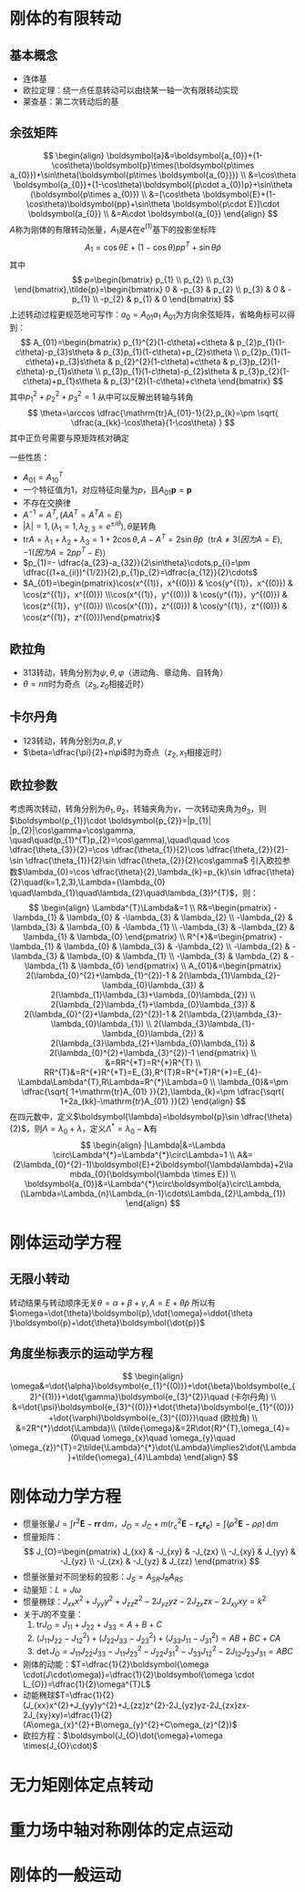 # 刚体的有限转动
## 基本概念
- 连体基
- 欧拉定理：绕一点任意转动可以由绕某一轴一次有限转动实现
- 莱查基：第二次转动后的基
## 余弦矩阵
$$
\begin{align}
\boldsymbol{a}&=\boldsymbol{a_{0}}+(1-\cos\theta)\boldsymbol{p}\times(\boldsymbol{p\times a_{0}})+\sin\theta(\boldsymbol{p\times \boldsymbol{a_{0}}}) \\
&=\cos\theta \boldsymbol{a_{0}}+(1-\cos\theta)\boldsymbol{(p\cdot a_{0})p}+\sin\theta (\boldsymbol{p\times a_{0}}) \\
&=[\cos\theta \boldsymbol{E}+(1-\cos\theta)\boldsymbol{pp}+\sin\theta \boldsymbol{p\cdot E}]\cdot \boldsymbol{a_{0}} \\
&=A\cdot \boldsymbol{a_{0}}
\end{align}
$$
$A$称为刚体的有限转动张量，$A_{1}$是$A$在$e^{(1)}$基下的投影坐标阵
$$
A_{1}=\cos\theta E+(1-\cos\theta)pp^{T}+\sin\theta \tilde{p}
$$
其中 $$
p=\begin{bmatrix}
p_{1} \\
p_{2} \\
p_{3}
\end{bmatrix},\tilde{p}=\begin{bmatrix}
0 & -p_{3} & p_{2} \\
p_{3} & 0 & -p_{1} \\
-p_{2} & p_{1} & 0
\end{bmatrix}
$$
上述转动过程更规范地可写作：$a_{0}=A_{01}a_{1}$
$A_{01}$为方向余弦矩阵，省略角标可以得到： $$
A_{01}=\begin{bmatrix}
p_{1}^{2}(1-c\theta)+c\theta & p_{2}p_{1}(1-c\theta)-p_{3}s\theta & p_{3}p_{1}(1-c\theta)+p_{2}s\theta \\
p_{2}p_{1}(1-c\theta)+p_{3}s\theta & p_{2}^{2}(1-c\theta)+c\theta & p_{3}p_{2}(1-c\theta)-p_{1}s\theta \\
p_{3}p_{1}(1-c\theta)-p_{2}s\theta & p_{3}p_{2}(1-c\theta)+p_{1}s\theta & p_{3}^{2}(1-c\theta)+c\theta
\end{bmatrix}
$$其中$p_{1}^{2}+p_{2}^{2}+p_{3}^{2}=1$
从中可以反解出转轴与转角 $$
\theta=\arccos \dfrac{\mathrm{tr}A_{01}-1}{2},p_{k}=\pm \sqrt{ \dfrac{a_{kk}-\cos\theta}{1-\cos\theta} }
$$其中正负号需要与原矩阵核对确定

一些性质：
- $A_{01}=A_{10}^{T}$
- 一个特征值为1，对应特征向量为$p$，且$A_{01}\boldsymbol{p}=\boldsymbol{p}$
- 不存在交换律
- $A^{-1}=A^{T},(AA^{T}=A^{T}A=E)$
- $|\lambda|=1,(\lambda_{1}=1,\lambda_{2,3}=e^{\pm i\theta}),\theta$是转角
- $\mathrm{tr}A=\lambda_{1}+\lambda_{2}+\lambda_{3}=1+2\cos\theta,A-A^{T}=2\sin\theta \tilde{p}$（$\mathrm{tr}A\neq 3(因为A=E),-1(因为A=2pp^{T}-E)$）
- $p_{1}=- \dfrac{a_{23}-a_{32}}{2\sin\theta}\cdots,p_{i}=\pm \dfrac{(1+a_{ii})^{1/2}}{2},p_{1}p_{2}=\dfrac{a_{12}}{2}\cdots$
- $A_{01}=\begin{pmatrix}\cos(x^{(1)}，x^{(0)}) & \cos(y^{(1)}，x^{(0)})  & \cos(z^{(1)}，x^{(0)})  \\\cos(x^{(1)}，y^{(0)}) & \cos(y^{(1)}，y^{(0)})  & \cos(z^{(1)}，y^{(0)}) \\\cos(x^{(1)}，z^{(0)}) & \cos(y^{(1)}，z^{(0)})  & \cos(z^{(1)}，z^{(0)})\end{pmatrix}$

## 欧拉角
- 313转动，转角分别为$\psi,\theta,\varphi$（进动角、章动角、自转角）
- $\theta=n\pi$时为奇点（$z_{3},z_{0}$相接近时）

## 卡尔丹角
- 123转动，转角分别为$\alpha,\beta,\gamma$
- $\beta=\dfrac{\pi}{2}+n\pi$时为奇点（$z_{2},x_{1}$相接近时）

## 欧拉参数
考虑两次转动，转角分别为$\theta_{1},\theta_{2}$，转轴夹角为$\gamma$，一次转动夹角为$\theta_{3}$，则$\boldsymbol{p_{1}}\cdot \boldsymbol{p_{2}}=|p_{1}| |p_{2}|\cos\gamma=\cos\gamma, \quad\quad(p_{1}^{T}p_{2}=\cos\gamma),\quad\quad \cos \dfrac{\theta_{3}}{2}=\cos \dfrac{\theta_{1}}{2}\cos \dfrac{\theta_{2}}{2}-\sin \dfrac{\theta_{1}}{2}\sin \dfrac{\theta_{2}}{2}\cos\gamma$
引入欧拉参数$\lambda_{0}=\cos \dfrac{\theta}{2},\lambda_{k}=p_{k}\sin \dfrac{\theta}{2}\quad(k=1,2,3),\Lambda=(\lambda_{0} \quad\lambda_{1}\quad\lambda_{2}\quad\lambda_{3})^{T}$，则： $$
\begin{align}
\Lambda^{T}\Lambda&=1 \\
R&=\begin{pmatrix}
-\lambda_{1} & \lambda_{0} & -\lambda_{3} & \lambda_{2} \\
-\lambda_{2} & \lambda_{3} & \lambda_{0} & -\lambda_{1} \\
-\lambda_{3} & -\lambda_{2} & \lambda_{1} & \lambda_{0}
\end{pmatrix}  \\
R^{*}&=\begin{pmatrix}
-\lambda_{1} & \lambda_{0} & \lambda_{3} & -\lambda_{2} \\
-\lambda_{2} & -\lambda_{3} & \lambda_{0} & \lambda_{1} \\
-\lambda_{3} & \lambda_{2} & -\lambda_{1} & \lambda_{0}
\end{pmatrix}  \\
A_{01}&=\begin{pmatrix}
2(\lambda_{0}^{2}+\lambda_{1}^{2})-1 & 2(\lambda_{1}\lambda_{2}-\lambda_{0}\lambda_{3}) & 2(\lambda_{1}\lambda_{3}+\lambda_{0}\lambda_{2}) \\
2(\lambda_{2}\lambda_{1}+\lambda_{0}\lambda_{3}) & 2(\lambda_{0}^{2}+\lambda_{2}^{2})-1 & 2(\lambda_{2}\lambda_{3}-\lambda_{0}\lambda_{1}) \\
2(\lambda_{3}\lambda_{1}-\lambda_{0}\lambda_{2}) & 2(\lambda_{3}\lambda_{2}+\lambda_{0}\lambda_{1}) & 2(\lambda_{0}^{2}+\lambda_{3}^{2})-1
\end{pmatrix} \\
&=RR^{*T}=R^{*}R^{T} \\
RR^{T}&=R^{*}R^{*T}=E_{3},R^{T}R=R^{*T}R^{*}=E_{4}-\Lambda\Lambda^{T},R\Lambda=R^{*}\Lambda=0 \\
\lambda_{0}&=\pm \dfrac{\sqrt{ 1+\mathrm{tr}A_{01} }}{2},\lambda_{k}=\pm \dfrac{\sqrt{ 1+2a_{kk}-\mathrm{tr}A_{01} }}{2}
\end{align}
$$
在四元数中，定义$\boldsymbol{\lambda}=\boldsymbol{p}\sin \dfrac{\theta}{2}$，则$\Lambda=\lambda_{0}+\lambda$，定义$\Lambda^{*}=\lambda_{0}-\boldsymbol{\lambda}$有 $$
\begin{align}
|\Lambda|&=\Lambda \circ\Lambda^{*}=\Lambda^{*}\circ\Lambda=1 \\
A&=(2\lambda_{0}^{2}-1)\boldsymbol{E}+2\boldsymbol{\lambda\lambda}+2\lambda_{0}(\boldsymbol{\lambda \times E}) \\
\boldsymbol{a_{0}}&=\Lambda^{*}\circ\boldsymbol{a}\circ\Lambda,(\Lambda=\Lambda_{n}\Lambda_{n-1}\cdots\Lambda_{2}\Lambda_{1})
\end{align}
$$

# 刚体运动学方程
## 无限小转动
转动结果与转动顺序无关$\theta=\alpha+\beta+\gamma,A=E+\theta \tilde{p}$
所以有$\omega=\dot{\theta}\boldsymbol{p},\dot{\omega}=\ddot{\theta }\boldsymbol{p}+\dot{\theta}\boldsymbol{\dot{p}}$

## 角度坐标表示的运动学方程
$$
\begin{align}
\omega&=\dot{\alpha}\boldsymbol{e_{1}^{(0)}}+\dot{\beta}\boldsymbol{e_{2}^{(1)}}+\dot{\gamma}\boldsymbol{e_{3}^{2}}\quad (卡尔丹角) \\
&=\dot{\psi}\boldsymbol{e_{3}^{(0)}}+\dot{\theta}\boldsymbol{e_{1}^{(0)}}+\dot{\varphi}\boldsymbol{e_{3}^{(0)}}\quad (欧拉角) \\
&=2R^{*}\ddot{\Lambda}\\
(\tilde{\omega}&=2R\dot{R}^{T},\omega_{4}=(0\quad \omega_{x}\quad \omega_{y}\quad \omega_{z})^{T}=2\tilde{\Lambda}^{*}\dot{\Lambda}\implies2\dot{\Lambda}+\tilde{\omega}_{4}\Lambda)
\end{align}
$$

# 刚体动力学方程
- 惯量张量$J=\int r^{2}\boldsymbol{E}-\boldsymbol{rr} \, \mathrm{d}m$，$J_{O}=J_{C}+m(r_{c}^{2}\boldsymbol{E}-\boldsymbol{r_{c}r_{c}})=\int (\rho^{2}\boldsymbol{E}-\rho \rho) \, \mathrm{d}m$
- 惯量矩阵： $$
J_{O}=\begin{pmatrix}
J_{xx} & -J_{xy} & -J_{zx} \\
-J_{xy} & J_{yy} & -J_{yz} \\
-J_{zx} & -J_{yz} & J_{zz}
\end{pmatrix}
$$
- 惯量张量对不同坐标的投影：$J_{S}=A_{SR}J_{R}A_{RS}$
- 动量矩：$L=J\omega$
- 惯量椭球：$J_{xx}x^{2}+J_{yy}y^{2}+J_{zz}z^{2}-2J_{yz}yz-2J_{zx}zx-2J_{xy}xy=k^{2}$
- 关于$J$的不变量：
	1. $\mathrm{tr}J_{O}=J_{11}+J_{22}+J_{33}=A+B+C$
	2. $(J_{11}J_{22}-J_{12}^{2})+(J_{22}J_{33}-J_{23}^{2})+(J_{33}J_{11}-J_{31}^{2})=AB+BC+CA$
	3. $\det J_{O}=J_{11}J_{22}J_{33}-J_{11}J_{23}^{2}-J_{22}J_{31}^{2}-J_{33}J_{12}^{2}-2J_{12}J_{23}J_{31}=ABC$
- 刚体的动能：$T=\dfrac{1}{2}\boldsymbol{\omega \cdot(J\cdot\omega)}=\dfrac{1}{2}\boldsymbol{\omega \cdot L_{O}}=\dfrac{1}{2}\omega^{T}L$
- 动能椭球$T=\dfrac{1}{2}(J_{xx}x^{2}+J_{yy}y^{2}+J_{zz}z^{2}-2J_{yz}yz-2J_{zx}zx-2J_{xy}xy)=\dfrac{1}{2}(A\omega_{x}^{2}+B\omega_{y}^{2}+C\omega_{z}^{2})$
- 欧拉方程：$\boldsymbol{J_{O}\dot{\omega}+\omega \times(J_{O}\cdot)$

# 无力矩刚体定点转动
# 重力场中轴对称刚体的定点运动
# 刚体的一般运动